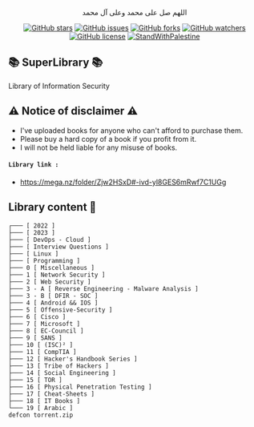 <p align="center">اللهم صل على محمد وعلى آل محمد</p>
<div id="header" align="center">
  
[![GitHub stars](https://img.shields.io/github/stars/mrm8brh/SuperLibrary)](https://github.com/mrm8brh/SuperLibrary/stargazers)
[![GitHub issues](https://img.shields.io/github/issues/mrm8brh/SuperLibrary)](https://github.com/mrm8brh/SuperLibrary/issues)
[![GitHub forks](https://img.shields.io/github/forks/mrm8brh/SuperLibrary)](https://github.com/mrm8brh/SuperLibrary/forks)
[![GitHub watchers](https://img.shields.io/github/watchers/mrm8brh/SuperLibrary)](https://github.com/mrm8brh/SuperLibrary/watchers)
[![GitHub license](https://img.shields.io/github/license/mrm8brh/SuperLibrary)](https://github.com/MrM8BRH/SuperLibrary/blob/master/LICENSE)
[![StandWithPalestine](https://raw.githubusercontent.com/TheBSD/StandWithPalestine/main/badges/StandWithPalestine.svg)](https://github.com/TheBSD/StandWithPalestine/blob/main/docs/README.md)
  
</div>

## 📚 SuperLibrary 📚
Library of Information Security

## ⚠️ Notice of disclaimer ⚠️
- I've uploaded books for anyone who can't afford to purchase them.
- Please buy a hard copy of a book if you profit from it.
- I will not be held liable for any misuse of books.


#### `Library link :`
- https://mega.nz/folder/Zjw2HSxD#-ivd-yl8GES6mRwf7C1UGg

## Library content 🧾
```
┌─── [ 2022 ]
├─── [ 2023 ]
├─── [ DevOps - Cloud ]
├─── [ Interview Questions ]
├─── [ Linux ]
├─── [ Programming ]
├─── 0 [ Miscellaneous ]
├─── 1 [ Network Security ]
├─── 2 [ Web Security ]
├─── 3 - A [ Reverse Engineering - Malware Analysis ]
├─── 3 - B [ DFIR - SOC ]
├─── 4 [ Android && IOS ]
├─── 5 [ Offensive-Security ]
├─── 6 [ Cisco ]
├─── 7 [ Microsoft ]
├─── 8 [ EC-Council ]
├─── 9 [ SANS ]
├─── 10 [ (ISC)² ]
├─── 11 [ CompTIA ]
├─── 12 [ Hacker's Handbook Series ]
├─── 13 [ Tribe of Hackers ]
├─── 14 [ Social Engineering ]
├─── 15 [ TOR ]
├─── 16 [ Physical Penetration Testing ]
├─── 17 [ Cheat-Sheets ]
├─── 18 [ IT Books ]
└─── 19 [ Arabic ]
defcon torrent.zip
```
